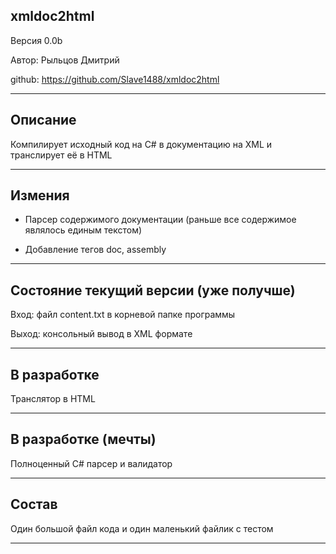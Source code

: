 xmldoc2html
----------------

Версия 0.0b

Автор: Рыльцов Дмитрий

github: https://github.com/Slave1488/xmldoc2html

--------

Описание
----------------

Компилирует исходный код на C# в документацию на XML и транслирует её в HTML

--------

Измения
----------------

- Парсер содержимого документации (раньше все содержимое являлось единым текстом)

- Добавление тегов doc, assembly

--------

Состояние текущий версии (уже получше)
----------------

Вход: файл content.txt в корневой папке программы

Выход: консольный вывод в XML формате

--------

В разработке
----------------

Транслятор в HTML

--------

В разработке (мечты)
----------------

Полноценный C# парсер и валидатор

--------

Состав
----------------

Один большой файл кода и один маленький файлик с тестом

--------
